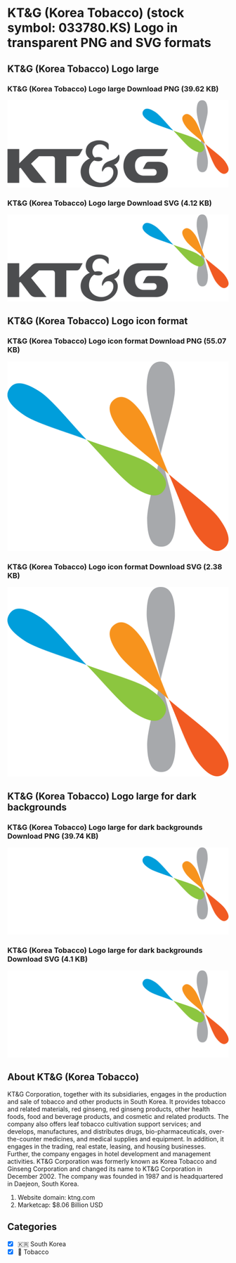 # KT&G (Korea Tobacco) (stock symbol: 033780.KS) Logo in transparent PNG and SVG formats

## KT&G (Korea Tobacco) Logo large

### KT&G (Korea Tobacco) Logo large Download PNG (39.62 KB)

![KT&G (Korea Tobacco) Logo large Download PNG (39.62 KB)](/img/orig/033780.KS_BIG-c7402a08.png)

### KT&G (Korea Tobacco) Logo large Download SVG (4.12 KB)

![KT&G (Korea Tobacco) Logo large Download SVG (4.12 KB)](/img/orig/033780.KS_BIG-c79c9a6d.svg)

## KT&G (Korea Tobacco) Logo icon format

### KT&G (Korea Tobacco) Logo icon format Download PNG (55.07 KB)

![KT&G (Korea Tobacco) Logo icon format Download PNG (55.07 KB)](/img/orig/033780.KS-a87b71b7.png)

### KT&G (Korea Tobacco) Logo icon format Download SVG (2.38 KB)

![KT&G (Korea Tobacco) Logo icon format Download SVG (2.38 KB)](/img/orig/033780.KS-db8bdc98.svg)

## KT&G (Korea Tobacco) Logo large for dark backgrounds

### KT&G (Korea Tobacco) Logo large for dark backgrounds Download PNG (39.74 KB)

![KT&G (Korea Tobacco) Logo large for dark backgrounds Download PNG (39.74 KB)](/img/orig/033780.KS_BIG.D-0cbca5e4.png)

### KT&G (Korea Tobacco) Logo large for dark backgrounds Download SVG (4.1 KB)

![KT&G (Korea Tobacco) Logo large for dark backgrounds Download SVG (4.1 KB)](/img/orig/033780.KS_BIG.D-871784ae.svg)

## About KT&G (Korea Tobacco)

KT&G Corporation, together with its subsidiaries, engages in the production and sale of tobacco and other products in South Korea. It provides tobacco and related materials, red ginseng, red ginseng products, other health foods, food and beverage products, and cosmetic and related products. The company also offers leaf tobacco cultivation support services; and develops, manufactures, and distributes drugs, bio-pharmaceuticals, over-the-counter medicines, and medical supplies and equipment. In addition, it engages in the trading, real estate, leasing, and housing businesses. Further, the company engages in hotel development and management activities. KT&G Corporation was formerly known as Korea Tobacco and Ginseng Corporation and changed its name to KT&G Corporation in December 2002. The company was founded in 1987 and is headquartered in Daejeon, South Korea.

1. Website domain: ktng.com
2. Marketcap: $8.06 Billion USD


## Categories
- [x] 🇰🇷 South Korea
- [x] 🚬 Tobacco
